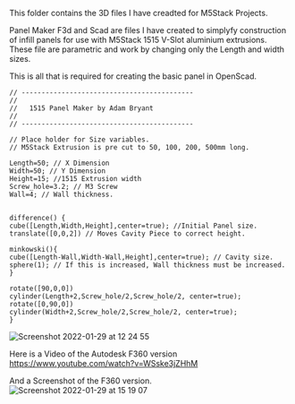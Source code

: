 This folder contains the 3D files I have creadted for M5Stack Projects.

Panel Maker F3d and Scad are files I have created to simplyfy construction of infill panels for use with M5Stack 1515 V-Slot aluminium extrusions.
These file are parametric and work by changing only the Length and width sizes.

This is all that is required for creating the basic panel in OpenScad.
```
// -------------------------------------------
//
//   1515 Panel Maker by Adam Bryant
//
// -------------------------------------------

// Place holder for Size variables.
// M5Stack Extrusion is pre cut to 50, 100, 200, 500mm long.

Length=50; // X Dimension
Width=50; // Y Dimension
Height=15; //1515 Extrusion width
Screw_hole=3.2; // M3 Screw
Wall=4; // Wall thickness.


difference() {
cube([Length,Width,Height],center=true); //Initial Panel size.
translate([0,0,2]) // Moves Cavity Piece to correct height.

minkowski(){
cube([Length-Wall,Width-Wall,Height],center=true); // Cavity size.
sphere(1); // If this is increased, Wall thickness must be increased.
}

rotate([90,0,0])
cylinder(Length+2,Screw_hole/2,Screw_hole/2, center=true);
rotate([0,90,0])
cylinder(Width+2,Screw_hole/2,Screw_hole/2, center=true);
}
```
![Screenshot 2022-01-29 at 12 24 55](https://user-images.githubusercontent.com/27489659/151661225-237a7c66-adb7-4575-b426-ab8e7f6b1ad5.png)

Here is a Video of the Autodesk F360 version https://www.youtube.com/watch?v=WSske3jZHhM

And a Screenshot of the F360 version.
![Screenshot 2022-01-29 at 15 19 07](https://user-images.githubusercontent.com/27489659/151666475-f5c36c9e-328e-4f6e-b225-fa2fdef2a5a0.png)


